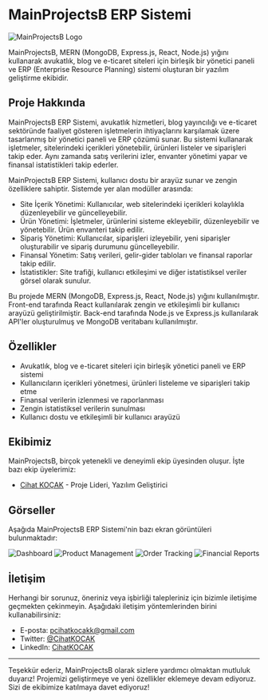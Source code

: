 # MainProjectsB ERP Sistemi

![MainProjectsB Logo](https://example.com/mainprojectsb_logo.png)

MainProjectsB, MERN (MongoDB, Express.js, React, Node.js) yığını kullanarak avukatlık, blog ve e-ticaret siteleri için birleşik bir yönetici paneli ve ERP (Enterprise Resource Planning) sistemi oluşturan bir yazılım geliştirme ekibidir.

## Proje Hakkında

MainProjectsB ERP Sistemi, avukatlık hizmetleri, blog yayıncılığı ve e-ticaret sektöründe faaliyet gösteren işletmelerin ihtiyaçlarını karşılamak üzere tasarlanmış bir yönetici paneli ve ERP çözümü sunar. Bu sistemi kullanarak işletmeler, sitelerindeki içerikleri yönetebilir, ürünleri listeler ve siparişleri takip eder. Aynı zamanda satış verilerini izler, envanter yönetimi yapar ve finansal istatistikleri takip ederler.

MainProjectsB ERP Sistemi, kullanıcı dostu bir arayüz sunar ve zengin özelliklere sahiptir. Sistemde yer alan modüller arasında:

- Site İçerik Yönetimi: Kullanıcılar, web sitelerindeki içerikleri kolaylıkla düzenleyebilir ve güncelleyebilir.
- Ürün Yönetimi: İşletmeler, ürünlerini sisteme ekleyebilir, düzenleyebilir ve yönetebilir. Ürün envanteri takip edilir.
- Sipariş Yönetimi: Kullanıcılar, siparişleri izleyebilir, yeni siparişler oluşturabilir ve sipariş durumunu güncelleyebilir.
- Finansal Yönetim: Satış verileri, gelir-gider tabloları ve finansal raporlar takip edilir.
- İstatistikler: Site trafiği, kullanıcı etkileşimi ve diğer istatistiksel veriler görsel olarak sunulur.

Bu projede MERN (MongoDB, Express.js, React, Node.js) yığını kullanılmıştır. Front-end tarafında React kullanılarak zengin ve etkileşimli bir kullanıcı arayüzü geliştirilmiştir. Back-end tarafında Node.js ve Express.js kullanılarak API'ler oluşturulmuş ve MongoDB veritabanı kullanılmıştır.

## Özellikler

- Avukatlık, blog ve e-ticaret siteleri için birleşik yönetici paneli ve ERP sistemi
- Kullanıcıların içerikleri yönetmesi, ürünleri listeleme ve siparişleri takip etme
- Finansal verilerin izlenmesi ve raporlanması
- Zengin istatistiksel verilerin sunulması
- Kullanıcı dostu ve etkileşimli bir kullanıcı arayüzü

## Ekibimiz

MainProjectsB, birçok yetenekli ve deneyimli ekip üyesinden oluşur. İşte bazı ekip üyelerimiz:

- [Cihat KOÇAK](https://github.com/CihatKOCAK) - Proje Lideri, Yazılım Geliştirici

## Görseller

Aşağıda MainProjectsB ERP Sistemi'nin bazı ekran görüntüleri bulunmaktadır:
<!-- linkler güncellenecek - ekip değiştirilecek -->
![Dashboard](https://example.com/dashboard.png)
![Product Management](https://example.com/product_management.png)
![Order Tracking](https://example.com/order_tracking.png)
![Financial Reports](https://example.com/financial_reports.png)

## İletişim

Herhangi bir sorunuz, öneriniz veya işbirliği talepleriniz için bizimle iletişime geçmekten çekinmeyin. Aşağıdaki iletişim yöntemlerinden birini kullanabilirsiniz:

- E-posta: pcihatkocakk@gmail.com
- Twitter: [@CihatKOCAK](https://twitter.com/davsanavi)
- LinkedIn: [CihatKOCAK](https://linkedin.com/in/cihat-kocakk/)

---

Teşekkür ederiz, MainProjectsB olarak sizlere yardımcı olmaktan mutluluk duyarız! Projemizi geliştirmeye ve yeni özellikler eklemeye devam ediyoruz. Sizi de ekibimize katılmaya davet ediyoruz!
